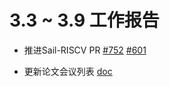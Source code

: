 # 3.3 ~ 3.9 工作报告

- 推进Sail-RISCV PR [#752](https://github.com/riscv/sail-riscv/pull/752) [#601](https://github.com/riscv/sail-riscv/pull/601)

- 更新论文会议列表 [doc](https://docs.google.com/document/d/1LerY4VTop2tW_bjeBTBGTFvEtAjGxPjNzwt9Pk8UWPE/edit?tab=t.0)